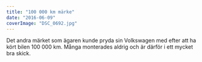 ```yaml
---
title: "100 000 km märke"
date: "2016-06-09"
coverImage: "DSC_0692.jpg"
---
```


Det andra märket som ägaren kunde pryda sin Volkswagen med efter att ha kört bilen 100 000 km. Många monterades aldrig och är därför i ett mycket bra skick.
